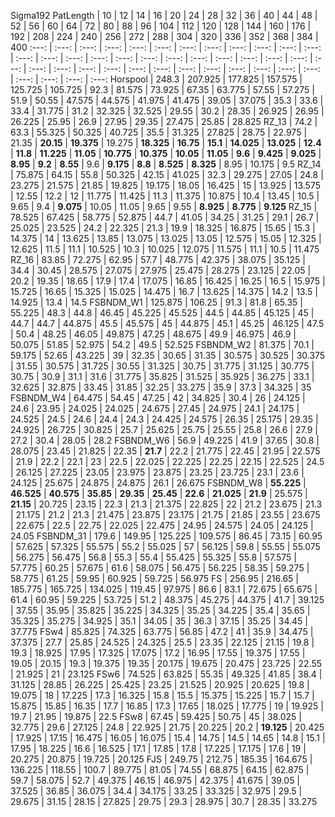 Sigma192
PatLength | 10 | 12 | 14 | 16 | 20 | 24 | 28 | 32 | 36 | 40 | 44 | 48 | 52 | 56 | 60 | 64 | 72 | 80 | 88 | 96 | 104 | 112 | 120 | 128 | 144 | 160 | 176 | 192 | 208 | 224 | 240 | 256 | 272 | 288 | 304 | 320 | 336 | 352 | 368 | 384 | 400
 :---: | :---: | :---: | :---: | :---: | :---: | :---: | :---: | :---: | :---: | :---: | :---: | :---: | :---: | :---: | :---: | :---: | :---: | :---: | :---: | :---: | :---: | :---: | :---: | :---: | :---: | :---: | :---: | :---: | :---: | :---: | :---: | :---: | :---: | :---: | :---: | :---: | :---: | :---: | :---: | :---: 
Horspool | 248.3 | 207.925 | 177.825 | 157.575 | 125.725 | 105.725 | 92.3 | 81.575 | 73.925 | 67.35 | 63.775 | 57.55 | 57.275 | 51.9 | 50.55 | 47.575 | 44.575 | 41.975 | 41.475 | 39.05 | 37.075 | 35.3 | 33.6 | 33.4 | 31.775 | 31.2 | 32.325 | 32.525 | 29.55 | 30.2 | 28.35 | 26.925 | 26.95 | 26.225 | 25.95 | 26.9 | 27.95 | 29.35 | 27.475 | 25.85 | 28.825
RZ_13 | 74.2 | 63.3 | 55.325 | 50.325 | 40.725 | 35.5 | 31.325 | 27.825 | 28.75 | 22.975 | 21.35 |  **20.15**  |  **19.375**  | 19.275 |  **18.325**  |  **16.75**  |  **15.1**  |  **14.025**  |  **13.025**  |  **12.4**  |  **11.8**  |  **11.225**  |  **11.05**  |  **10.775**  |  **10.375**  |  **10.05**  |  **11.05**  |  **9.6**  |  **9.425**  |  **9.025**  |  **8.95**  |  **9.2**  |  **8.55**  | 9.6 |  **9.175**  |  **8.8**  |  **8.525**  |  **8.325**  | 8.95 | 10.175 | 9.5
RZ_14 | 75.875 | 64.15 | 55.8 | 50.325 | 42.15 | 41.025 | 32.3 | 29.275 | 27.05 | 24.8 | 23.275 | 21.575 | 21.85 | 19.825 | 19.175 | 18.05 | 16.425 | 15 | 13.925 | 13.575 | 12.55 | 12.2 | 12 | 11.775 | 11.425 | 11.3 | 11.375 | 10.875 | 10.4 | 13.45 | 10.5 | 9.65 | 9.4 |  **9.075**  | 10.05 | 11.05 | 9.65 | 9.55 |  **8.925**  |  **8.775**  |  **9.125** 
RZ_15 | 78.525 | 67.425 | 58.775 | 52.875 | 44.7 | 41.05 | 34.25 | 31.25 | 29.1 | 26.7 | 25.025 | 23.525 | 24.2 | 22.325 | 21.3 | 19.9 | 18.325 | 16.875 | 15.65 | 15.3 | 14.375 | 14 | 13.625 | 13.85 | 13.075 | 13.025 | 13.05 | 12.575 | 15.05 | 12.325 | 12.625 | 11.5 | 11.1 | 10.525 | 10.3 | 10.025 | 12.075 | 11.575 | 11.1 | 10.5 | 11.475
RZ_16 | 83.85 | 72.275 | 62.95 | 57.7 | 48.775 | 42.375 | 38.075 | 35.125 | 34.4 | 30.45 | 28.575 | 27.075 | 27.975 | 25.475 | 28.275 | 23.125 | 22.05 | 20.2 | 19.35 | 18.65 | 17.9 | 17.4 | 17.075 | 16.85 | 16.425 | 16.25 | 16.5 | 15.975 | 15.725 | 16.65 | 15.325 | 15.025 | 14.475 | 16.7 | 13.625 | 14.375 | 14.2 | 13.5 | 14.925 | 13.4 | 14.5
FSBNDM_W1 | 125.875 | 106.25 | 91.3 | 81.8 | 65.35 | 55.225 | 48.3 | 44.8 | 46.45 | 45.225 | 45.525 | 44.5 | 44.85 | 45.125 | 45 | 44.7 | 44.7 | 44.875 | 45.5 | 45.575 | 45 | 44.875 | 45.1 | 45.25 | 46.125 | 47.5 | 50.4 | 48.25 | 46.05 | 49.875 | 47.25 | 48.675 | 49.9 | 46.975 | 46.9 | 50.075 | 51.85 | 52.975 | 54.2 | 49.5 | 52.525
FSBNDM_W2 | 81.375 | 70.1 | 59.175 | 52.65 | 43.225 | 39 | 32.35 | 30.65 | 31.35 | 30.575 | 30.525 | 30.375 | 31.55 | 30.575 | 31.725 | 30.55 | 31.325 | 30.75 | 31.775 | 31.125 | 30.775 | 30.75 | 30.9 | 31.1 | 31.6 | 31.775 | 35.825 | 31.525 | 35.925 | 36.275 | 33.1 | 32.625 | 32.875 | 33.45 | 31.85 | 32.25 | 33.275 | 35.9 | 37.3 | 34.325 | 35
FSBNDM_W4 | 64.475 | 54.45 | 47.25 | 42 | 34.825 | 30.4 | 26 | 24.125 | 24.6 | 23.95 | 24.025 | 24.025 | 24.675 | 27.45 | 24.975 | 24.1 | 24.175 | 24.525 | 24.5 | 24.6 | 24.4 | 24.3 | 24.425 | 24.575 | 26.35 | 25.175 | 29.35 | 24.925 | 26.725 | 30.825 | 25.7 | 25.625 | 25.75 | 25.55 | 25.8 | 26.6 | 27.9 | 27.2 | 30.4 | 28.05 | 28.2
FSBNDM_W6 | 56.9 | 49.225 | 41.9 | 37.65 | 30.8 | 28.075 | 23.45 | 21.825 | 22.35 |  **21.7**  | 22.2 | 21.775 | 22.45 | 21.95 | 22.575 | 21.9 | 22.2 | 22.1 | 23 | 22.5 | 22.025 | 22.225 | 22.25 | 22.15 | 22.525 | 24.5 | 26.125 | 27.225 | 23.05 | 23.975 | 23.875 | 23.25 | 23.725 | 23.1 | 23.6 | 24.125 | 25.675 | 24.875 | 24.875 | 26.1 | 26.675
FSBNDM_W8 |  **55.225**  |  **46.525**  |  **40.575**  |  **35.85**  |  **29.35**  |  **25.45**  |  **22.6**  |  **21.025**  |  **21.9**  | 25.575 |  **21.15**  | 20.725 | 23.15 | 22.3 | 21.3 | 21.375 | 22.825 | 22 | 21.2 | 23.675 | 21.3 | 21.175 | 21.2 | 21.3 | 21.475 | 23.875 | 23.175 | 21.75 | 21.85 | 23.55 | 23.675 | 22.675 | 22.5 | 22.75 | 22.025 | 22.475 | 24.95 | 24.575 | 24.05 | 24.125 | 24.05
FSBNDM_31 | 179.6 | 149.95 | 125.225 | 109.575 | 86.45 | 73.15 | 60.95 | 57.625 | 57.325 | 55.575 | 55.2 | 55.025 | 57 | 56.125 | 59.8 | 55.55 | 55.075 | 56.275 | 56.475 | 56.8 | 55.3 | 55.4 | 55.425 | 55.325 | 55.8 | 57.575 | 57.775 | 60.25 | 57.675 | 61.6 | 58.075 | 56.475 | 56.225 | 58.35 | 59.275 | 58.775 | 61.25 | 59.95 | 60.925 | 59.725 | 56.975
FS | 256.95 | 216.65 | 185.775 | 165.725 | 134.025 | 119.45 | 97.975 | 86.6 | 83.1 | 72.675 | 65.675 | 61.4 | 60.95 | 59.225 | 53.725 | 51.2 | 48.375 | 45.275 | 44.375 | 41.7 | 39.125 | 37.55 | 35.95 | 35.825 | 35.225 | 34.325 | 35.25 | 34.225 | 35.4 | 35.65 | 35.325 | 35.275 | 34.925 | 35.1 | 34.05 | 35 | 36.3 | 37.15 | 35.25 | 34.45 | 37.775
FSw4 | 85.825 | 74.325 | 63.775 | 56.85 | 47.2 | 41 | 35.9 | 34.475 | 37.375 | 27.7 | 25.85 | 24.525 | 24.325 | 25.5 | 23.35 | 22.125 | 21.15 | 19.8 | 19.3 | 18.925 | 17.95 | 17.325 | 17.075 | 17.2 | 16.95 | 17.55 | 19.375 | 17.55 | 19.05 | 20.15 | 19.3 | 19.375 | 19.35 | 20.175 | 19.675 | 20.475 | 23.725 | 22.55 | 21.925 | 21 | 23.125
FSw6 | 74.525 | 63.825 | 55.35 | 49.325 | 41.85 | 38.4 | 31.125 | 28.85 | 26.225 | 25.425 | 23.25 | 21.525 | 20.925 | 20.625 | 19.8 | 19.075 | 18 | 17.225 | 17.3 | 16.325 | 15.8 | 15.5 | 15.375 | 15.225 | 15.7 | 15.7 | 15.875 | 15.85 | 16.35 | 17.7 | 16.85 | 17.3 | 17.65 | 18.025 | 17.775 | 19 | 19.925 | 19.7 | 21.95 | 19.875 | 22.5
FSw8 | 67.45 | 59.425 | 50.75 | 45 | 38.025 | 32.775 | 29.6 | 27.125 | 24.8 | 22.925 | 21.75 | 20.225 | 20.2 |  **19.125**  | 20.425 | 17.925 | 17.15 | 16.475 | 16.05 | 16.075 | 15.4 | 14.75 | 14.5 | 14.65 | 14.8 | 15.1 | 17.95 | 18.225 | 16.6 | 16.525 | 17.1 | 17.85 | 17.8 | 17.225 | 17.175 | 17.6 | 19 | 20.275 | 20.875 | 19.725 | 20.125
FJS | 249.75 | 212.75 | 185.35 | 164.675 | 136.225 | 118.55 | 100.7 | 89.775 | 81.05 | 74.55 | 68.875 | 64.15 | 62.875 | 59.7 | 58.075 | 52.7 | 49.375 | 46.15 | 46.975 | 42.375 | 41.675 | 39.05 | 37.525 | 36.85 | 36.075 | 34.4 | 34.175 | 33.25 | 33.325 | 32.975 | 29.5 | 29.675 | 31.15 | 28.15 | 27.825 | 29.75 | 29.3 | 28.975 | 30.7 | 28.35 | 33.275
